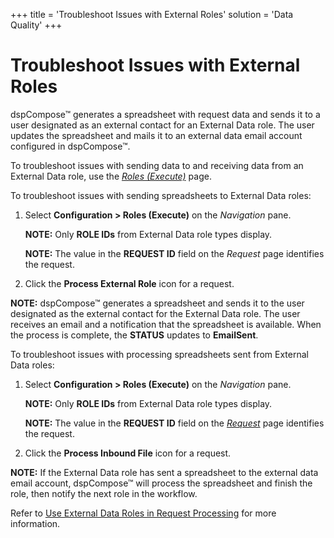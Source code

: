 +++
title = 'Troubleshoot Issues with External Roles'
solution = 'Data Quality'
+++

# Troubleshoot Issues with External Roles

dspCompose™ generates a spreadsheet with request data and sends it to a
user designated as an external contact for an External Data role. The
user updates the spreadsheet and mails it to an external data email
account configured in dspCompose™.

To troubleshoot issues with sending data to and receiving data from an
External Data role, use the *[Roles
(Execute)](../Page_Desc/Roles_Execute.htm)* page.

To troubleshoot issues with sending spreadsheets to External Data roles:

1.  Select **Configuration \> Roles (Execute)** on the *Navigation*
    pane.
    
    **NOTE:** Only **ROLE IDs** from External Data role types display.
    
    **NOTE:** The value in the **REQUEST ID** field on the *Request*
    page identifies the request.

2.  Click the **Process External Role** icon for a request.

**NOTE:** dspCompose™ generates a spreadsheet and sends it to the user
designated as the external contact for the External Data role. The user
receives an email and a notification that the spreadsheet is available.
When the process is complete, the **STATUS** updates to **EmailSent**.

To troubleshoot issues with processing spreadsheets sent from External
Data roles:

1.  Select **Configuration \> Roles (Execute)** on the *Navigation*
    pane.
    
    **NOTE:** Only **ROLE IDs** from External Data role types display.
    
    **NOTE:** The value in the **REQUEST ID** field on the
    *[Request](../Page_Desc/Request_H.htm)* page identifies the request.

2.  Click the **Process Inbound File** icon for a request.

**NOTE:** If the External Data role has sent a spreadsheet to the
external data email account, dspCompose™ will process the spreadsheet
and finish the role, then notify the next role in the workflow.

Refer to [Use External Data Roles in Request
Processing](Use_External_Data_Roles_in_Request_Processing.htm) for more
information.
